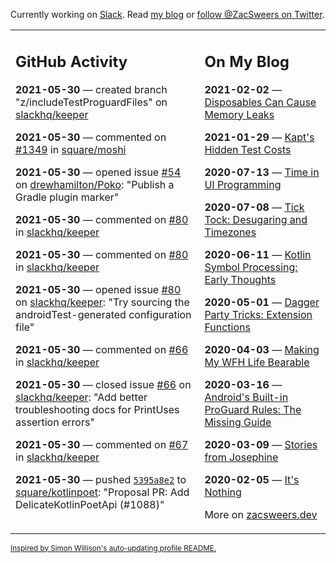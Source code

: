 Currently working on [Slack](https://slack.com/). Read [my blog](https://zacsweers.dev/) or [follow @ZacSweers on Twitter](https://twitter.com/ZacSweers).

<table><tr><td valign="top" width="60%">

## GitHub Activity
<!-- githubActivity starts -->
**2021-05-30** — created branch "z/includeTestProguardFiles" on [slackhq/keeper](https://api.github.com/repos/slackhq/keeper)

**2021-05-30** — commented on [#1349](https://github.com/square/moshi/issues/1349#issuecomment-851073659) in [square/moshi](https://api.github.com/repos/square/moshi)

**2021-05-30** — opened issue [#54](https://api.github.com/repos/drewhamilton/Poko/issues/54) on [drewhamilton/Poko](https://api.github.com/repos/drewhamilton/Poko): "Publish a Gradle plugin marker"

**2021-05-30** — commented on [#80](https://github.com/slackhq/keeper/issues/80#issuecomment-851055039) in [slackhq/keeper](https://api.github.com/repos/slackhq/keeper)

**2021-05-30** — commented on [#80](https://github.com/slackhq/keeper/issues/80#issuecomment-851054795) in [slackhq/keeper](https://api.github.com/repos/slackhq/keeper)

**2021-05-30** — opened issue [#80](https://api.github.com/repos/slackhq/keeper/issues/80) on [slackhq/keeper](https://api.github.com/repos/slackhq/keeper): "Try sourcing the androidTest-generated configuration file"

**2021-05-30** — commented on [#66](https://github.com/slackhq/keeper/issues/66#issuecomment-851054055) in [slackhq/keeper](https://api.github.com/repos/slackhq/keeper)

**2021-05-30** — closed issue [#66](https://api.github.com/repos/slackhq/keeper/issues/66) on [slackhq/keeper](https://api.github.com/repos/slackhq/keeper): "Add better troubleshooting docs for PrintUses assertion errors"

**2021-05-30** — commented on [#67](https://github.com/slackhq/keeper/issues/67#issuecomment-851053994) in [slackhq/keeper](https://api.github.com/repos/slackhq/keeper)

**2021-05-30** — pushed [`5395a8e2`](https://github.com/square/kotlinpoet/commit/5395a8e2e0ef0f9e7d0ae044b66c5ef3e06db925) to [square/kotlinpoet](https://api.github.com/repos/square/kotlinpoet): "Proposal PR: Add DelicateKotlinPoetApi (#1088)"
<!-- githubActivity ends -->
</td><td valign="top" width="40%">

## On My Blog
<!-- blog starts -->
**2021-02-02** — [Disposables Can Cause Memory Leaks](https://www.zacsweers.dev/disposables-can-cause-memory-leaks/)

**2021-01-29** — [Kapt's Hidden Test Costs](https://www.zacsweers.dev/kapts-hidden-test-costs/)

**2020-07-13** — [Time in UI Programming](https://www.zacsweers.dev/time-in-ui/)

**2020-07-08** — [Tick Tock: Desugaring and Timezones](https://www.zacsweers.dev/ticktock-desugaring-timezones/)

**2020-06-11** — [Kotlin Symbol Processing: Early Thoughts](https://www.zacsweers.dev/kotlin-symbol-processor-early-thoughts/)

**2020-05-01** — [Dagger Party Tricks: Extension Functions](https://www.zacsweers.dev/dagger-party-tricks-extension-functions/)

**2020-04-03** — [Making My WFH Life Bearable](https://www.zacsweers.dev/making-wfh-life-bearable/)

**2020-03-16** — [Android's Built-in ProGuard Rules: The Missing Guide](https://www.zacsweers.dev/android-proguard-rules/)

**2020-03-09** — [Stories from Josephine](https://www.zacsweers.dev/stories-from-josephine/)

**2020-02-05** — [It's Nothing](https://www.zacsweers.dev/its-nothing/)
<!-- blog ends -->
More on [zacsweers.dev](https://zacsweers.dev/)
</td></tr></table>

<sub><a href="https://simonwillison.net/2020/Jul/10/self-updating-profile-readme/">Inspired by Simon Willison's auto-updating profile README.</a></sub>